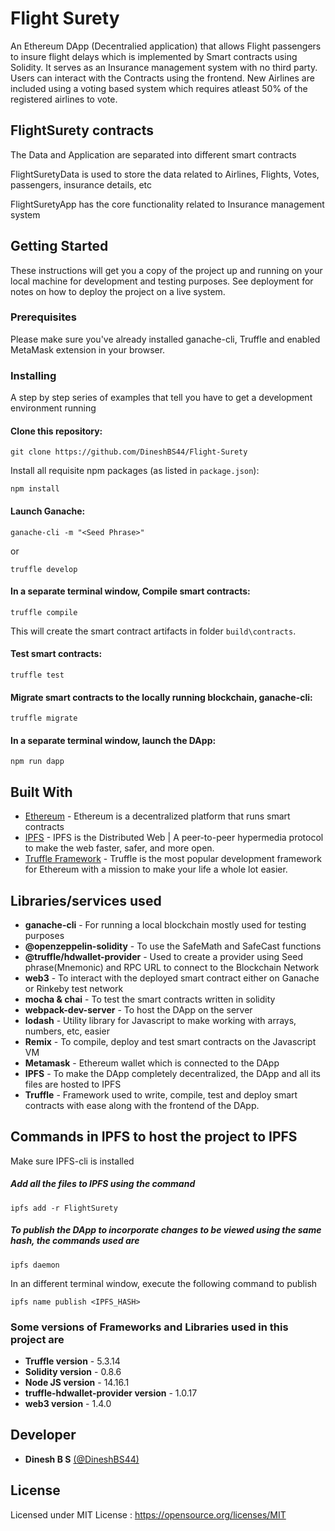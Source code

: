 # Flight Surety

An Ethereum DApp (Decentralied application) that allows Flight passengers to insure flight delays which is implemented by Smart contracts using Solidity. It serves as an Insurance management system with no third party. Users can interact with the Contracts using the frontend. New Airlines are included using a voting based system which requires atleast 50% of the registered airlines to vote.

## FlightSurety contracts

The Data and Application are separated into different smart contracts 

FlightSuretyData is used to store the data related to Airlines, Flights, Votes, passengers, insurance details, etc

FlightSuretyApp has the core functionality related to Insurance management system
## Getting Started

These instructions will get you a copy of the project up and running on your local machine for development and testing purposes. See deployment for notes on how to deploy the project on a live system.

### Prerequisites

Please make sure you've already installed ganache-cli, Truffle and enabled MetaMask extension in your browser.

### Installing

A step by step series of examples that tell you have to get a development environment running

#### Clone this repository:

```
git clone https://github.com/DineshBS44/Flight-Surety
```

Install all requisite npm packages (as listed in `package.json`):

```
npm install
```

#### Launch Ganache:

```
ganache-cli -m "<Seed Phrase>"
```

or

```
truffle develop
```

#### In a separate terminal window, Compile smart contracts:

```
truffle compile
```

This will create the smart contract artifacts in folder `build\contracts`.

#### Test smart contracts:

```
truffle test
```

#### Migrate smart contracts to the locally running blockchain, ganache-cli:

```
truffle migrate
```

#### In a separate terminal window, launch the DApp:

```
npm run dapp
```

## Built With

- [Ethereum](https://www.ethereum.org/) - Ethereum is a decentralized platform that runs smart contracts
- [IPFS](https://ipfs.io/) - IPFS is the Distributed Web | A peer-to-peer hypermedia protocol
  to make the web faster, safer, and more open.
- [Truffle Framework](http://truffleframework.com/) - Truffle is the most popular development framework for Ethereum with a mission to make your life a whole lot easier.

## Libraries/services used

- **ganache-cli** - For running a local blockchain mostly used for testing purposes
- **@openzeppelin-solidity** - To use the SafeMath and SafeCast functions
- **@truffle/hdwallet-provider** - Used to create a provider using Seed phrase(Mnemonic) and RPC URL to connect to the Blockchain Network
- **web3** - To interact with the deployed smart contract either on Ganache or Rinkeby test network
- **mocha & chai** - To test the smart contracts written in solidity
- **webpack-dev-server** - To host the DApp on the server
- **lodash** - Utility library for Javascript to make working with arrays, numbers, etc, easier
- **Remix** - To compile, deploy and test smart contracts on the Javascript VM
- **Metamask** - Ethereum wallet which is connected to the DApp
- **IPFS** - To make the DApp completely decentralized, the DApp and all its files are hosted to IPFS
- **Truffle** - Framework used to write, compile, test and deploy smart contracts with ease along with the frontend of the DApp.

## Commands in IPFS to host the project to IPFS

Make sure IPFS-cli is installed

##### Add all the files to IPFS using the command

`ipfs add -r FlightSurety`

##### To publish the DApp to incorporate changes to be viewed using the same hash, the commands used are

`ipfs daemon`

In an different terminal window, execute the following command to publish

`ipfs name publish <IPFS_HASH>`

### Some versions of Frameworks and Libraries used in this project are

- **Truffle version** - 5.3.14
- **Solidity version** - 0.8.6
- **Node JS version** - 14.16.1
- **truffle-hdwallet-provider version** - 1.0.17
- **web3 version** - 1.4.0

## Developer

- **Dinesh B S** [(@DineshBS44)](https://github.com/DineshBS44)

## License

Licensed under MIT License : https://opensource.org/licenses/MIT

<br>
<br>
